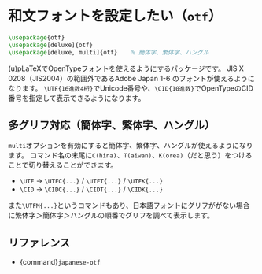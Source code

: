 # 和文フォントを設定したい（``otf``）

```latex
\usepackage{otf}
\usepackage[deluxe]{otf}
\usepackage[deluxe, multi]{otf}    % 簡体字、繁体字、ハングル
```

(u)pLaTeXでOpenTypeフォントを使えるようにするパッケージです。
JIS X 0208（JIS2004）の範囲外であるAdobe Japan 1-6 のフォントが使えるようになります。
``\UTF{16進数4桁}``でUnicode番号や、``\CID{10進数}``でOpenTypeのCID番号を指定して表示できるようになります。

## 多グリフ対応（簡体字、繁体字、ハングル）

``multi``オプションを有効にすると簡体字、繁体字、ハングルが使えるようになります。
コマンド名の末尾に``C(hina)``、``T(aiwan)``、``K(orea)``（だと思う）をつけることで切り替えることができます。

- ``\UTF`` → ``\UTFC{...}`` / ``\UTFT{...}`` / ``\UTFK{...}``
- ``\CID`` → ``\CIDC{...}`` / ``\CIDT{...}`` / ``\CIDK{...}``

また``\UTFM{...}``というコマンドもあり、日本語フォントにグリフががない場合に繁体字＞簡体字＞ハングルの順番でグリフを調べて表示します。

## リファレンス

- {command}`japanese-otf`
